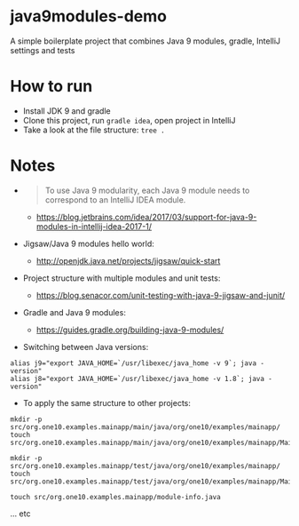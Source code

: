 # java9modules-demo
A simple boilerplate project that combines Java 9 modules, gradle, IntelliJ settings and tests

# How to run
* Install JDK 9 and gradle
* Clone this project, run ```gradle idea```, open project in IntelliJ
* Take a look at the file structure: ```tree .```

# Notes
* > To use Java 9 modularity, each Java 9 module needs to correspond to an IntelliJ IDEA module.
    * https://blog.jetbrains.com/idea/2017/03/support-for-java-9-modules-in-intellij-idea-2017-1/

* Jigsaw/Java 9 modules hello world:
    * http://openjdk.java.net/projects/jigsaw/quick-start

* Project structure with multiple modules and unit tests:
    * https://blog.senacor.com/unit-testing-with-java-9-jigsaw-and-junit/

* Gradle and Java 9 modules:
    * https://guides.gradle.org/building-java-9-modules/
    
* Switching between Java versions:
```
alias j9="export JAVA_HOME=`/usr/libexec/java_home -v 9`; java -version"
alias j8="export JAVA_HOME=`/usr/libexec/java_home -v 1.8`; java -version"
```

* To apply the same structure to other projects:
```
mkdir -p src/org.one10.examples.mainapp/main/java/org/one10/examples/mainapp/
touch src/org.one10.examples.mainapp/main/java/org/one10/examples/mainapp/Main.java

mkdir -p src/org.one10.examples.mainapp/test/java/org/one10/examples/mainapp/
touch src/org.one10.examples.mainapp/test/java/org/one10/examples/mainapp/MainTest.java

touch src/org.one10.examples.mainapp/module-info.java
```
... etc